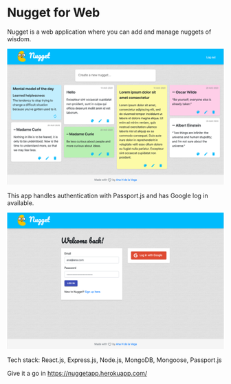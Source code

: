 # Nugget for Web

Nugget is a web application where you can add and manage nuggets of wisdom.

![Nugget Web App dashboard screenshot](/public/dashboardScreenshot.png)

This app handles authentication with Passport.js and has Google log in available.

![Nugget Web App log in page screenshot](/public/loginPage.png)

Tech stack: React.js, Express.js, Node.js, MongoDB, Mongoose, Passport.js

Give it a go in https://nuggetapp.herokuapp.com/
